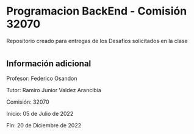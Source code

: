 # <h1>Programacion BackEnd - Comisión 32070</h1>
Repositorio creado para entregas de los Desafíos solicitados en la clase

# <h2>Información adicional</h2>

Profesor: 	Federico Osandon

Tutor: Ramiro Junior Valdez Arancibia

Comisión: 32070

Inicio: 05 de Julio de 2022

Fin: 20 de Diciembre de 2022
